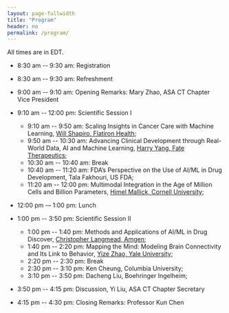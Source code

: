 ```yaml
---
layout: page-fullwidth
title: "Program"
header: no
permalink: /program/
---
```


All times are in EDT. 

+ 8:30 am -- 9:30 am: Registration

+ 8:30 am -- 9:30 am: Refreshment

+ 9:00 am -- 9:10 am: Opening Remarks: <a>Mary Zhao, ASA CT Chapter Vice President</a>

+ 9:10 am -- 12:00 pm: Scientific Session I
  - 9:10 am -- 9:50 am: Scaling Insights in Cancer Care with Machine Learning, <a href="../speakers/#speaker1">Will Shapiro, Flatiron Health</a>; 
  - 9:50 am -- 10:30 am: Advancing Clinical Development through Real-World Data, AI and Machine Learning, <a href="../speakers/#speaker2">Harry Yang, Fate Therapeutics</a>; 
  - 10:30 am -- 10:40 am: Break  
  - 10:40 am -- 11:20 am: FDA’s Perspective on the Use of AI/ML in Drug Development, <a>Tala Fakhouri, US FDA</a>; 
  - 11:20 am -- 12:00 pm: Multimodal Integration in the Age of Million Cells and Billion Parameters, <a href="../speakers/#speaker4">Himel Mallick, Cornell University</a>; 

+ 12:00 pm -– 1:00 pm: Lunch

+ 1:00 pm -- 3:50 pm: Scientific Session II
  - 1:00 pm -- 1:40 pm: Methods and Applications of AI/ML in Drug Discover, <a href="../speakers/#speaker5">Christopher Langmead, Amgen</a>; 
  - 1:40 pm -- 2:20 pm: Mapping the Mind: Modeling Brain Connectivity and Its Link to Behavior, <a href="../speakers/#speaker6">Yize Zhao, Yale University</a>;
  - 2:20 pm -- 2:30 pm: Break
  - 2:30 pm -- 3:10 pm: <a>Ken Cheung, Columbia University</a>;
  - 3:10 pm -- 3:50 pm: <a>Dacheng Liu, Boehringer Ingelheim</a>;

+ 3:50 pm -- 4:15 pm: Discussion, <a>Yi Liu, ASA CT Chapter Secretary</a>

+ 4:15 pm -- 4:30 pm: Closing Remarks: <a>Professor Kun Chen</a>